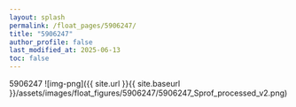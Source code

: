 ```yaml
---
layout: splash
permalink: /float_pages/5906247/
title: "5906247"
author_profile: false
last_modified_at: 2025-06-13
toc: false
---
```

 
5906247
![img-png]({{ site.url }}{{ site.baseurl }}/assets/images/float_figures/5906247/5906247_Sprof_processed_v2.png)